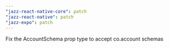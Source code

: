 ```yaml
---
"jazz-react-native-core": patch
"jazz-react-native": patch
"jazz-expo": patch
---
```


Fix the AccountSchema prop type to accept co.account schemas
